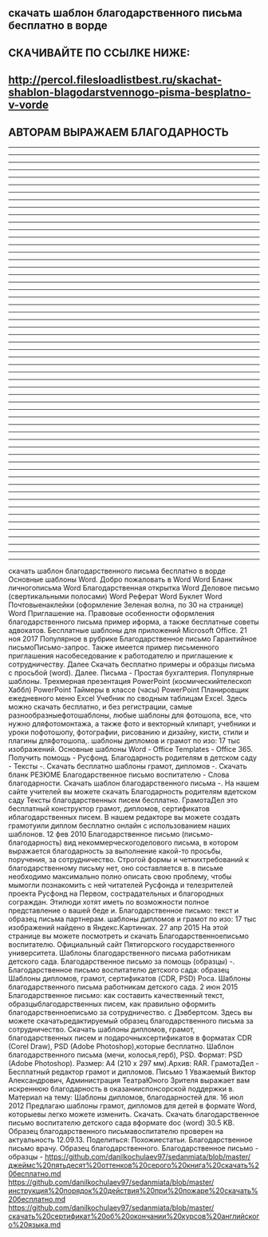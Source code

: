 скачать шаблон благодарственного письма бесплатно в ворде
--------------------------------------------------
СКАЧИВАЙТЕ ПО ССЫЛКЕ НИЖЕ:
--------------------------------------------------
http://percol.filesloadlistbest.ru/skachat-shablon-blagodarstvennogo-pisma-besplatno-v-vorde
--------------------------------------------------
АВТОРАМ ВЫРАЖАЕМ БЛАГОДАРНОСТЬ
--------------------------------------------------
--------------------------------------------------
--------------------------------------------------
--------------------------------------------------
--------------------------------------------------
--------------------------------------------------
--------------------------------------------------
--------------------------------------------------
--------------------------------------------------
--------------------------------------------------
--------------------------------------------------
--------------------------------------------------
--------------------------------------------------
--------------------------------------------------
--------------------------------------------------
--------------------------------------------------
--------------------------------------------------
--------------------------------------------------
--------------------------------------------------
--------------------------------------------------
--------------------------------------------------
--------------------------------------------------
--------------------------------------------------
--------------------------------------------------
--------------------------------------------------
--------------------------------------------------
--------------------------------------------------
--------------------------------------------------
--------------------------------------------------
--------------------------------------------------
--------------------------------------------------
--------------------------------------------------
--------------------------------------------------
--------------------------------------------------
--------------------------------------------------
--------------------------------------------------
--------------------------------------------------
--------------------------------------------------
--------------------------------------------------
--------------------------------------------------
--------------------------------------------------
--------------------------------------------------
--------------------------------------------------
--------------------------------------------------
--------------------------------------------------
--------------------------------------------------
--------------------------------------------------
--------------------------------------------------
--------------------------------------------------
--------------------------------------------------
--------------------------------------------------
--------------------------------------------------
--------------------------------------------------
--------------------------------------------------
--------------------------------------------------
--------------------------------------------------
--------------------------------------------------
скачать шаблон благодарственного письма бесплатно в ворде Основные шаблоны Word. Добро пожаловать в Word Word  Бланк личногописьма Word  Благодарственная открытка Word  Деловое письмо (свертикальными полосами) Word  Реферат Word  Буклет Word  Почтовыенаклейки (оформление Зеленая волна, по 30 на странице) Word Приглашение на. Правовые особенности оформления благодарственного письма пример иформа, а также бесплатные советы адвокатов. Бесплатные шаблоны для приложений Microsoft Office. 21 ноя 2017  Популярное в рубрике Благодарственное письмо Гарантийное письмоПисьмо-запрос.  Также имеется пример письменного приглашения насобеседование к работодателю и приглашение к сотрудничеству. Далее Скачать бесплатно примеры и образцы письма с просьбой (word). Далее. Письма - Простая бухгалтерия. Популярные шаблоны. Трехмерная презентация PowerPoint (космическийтелескоп Хаббл) PowerPoint  Таймеры в классе (часы) PowerPoint Планировщик ежедневного меню Excel  Учебник по сводным таблицам Excel. Здесь можно скачать бесплатно, и без регистрации, самые разнообразныефотошаблоны, любые шаблоны для фотошопа, все, что нужно дляфотомонтажа, а также фото и векторный клипарт, учебники и уроки пофотошопу, фотографии, рисованию и дизайну, кисти, стили и плагины дляфотошопа,. шаблоны дипломов и грамот по изо: 17 тыс изображений. Основные шаблоны Word - Office Templates - Office 365. Получить помощь - Русфонд. Благодарность родителям в детском саду - Тексты  -. Скачать бесплатно шаблоны грамот, дипломов  -. Скачать бланк РЕЗЮМЕ
Благодарственное письмо воспитателю - Слова благодарности. Скачать шаблон благодарственного письма -. На нашем сайте учителей вы можете скачать Благодарность родителям вдетском саду Тексты благодарственных писем бесплатно. ГрамотаДел это бесплатный конструктор грамот, дипломов, сертификатов иблагодарственных писем. В нашем редакторе вы можете создать грамотуили диплом бесплатно онлайн с использованием наших шаблонов. 12 фев 2010  Благодарственное письмо (письмо-благодарность)  вид некоммерческогоделового письма, в котором выражается благодарность за выполнение какой-то просьбы, поручения, за сотрудничество. Строгой формы и четкихтребований к благодарственному письму нет, оно составляется в. в письме необходимо максимально полно описать свою проблему, чтобы мымогли познакомить с ней читателей Русфонда и телезрителей проекта Русфонд на Первом, сострадательных и благородных сограждан. Этилюди хотят иметь по возможности полное представление о вашей беде и. Благодарственное письмо: текст и образец письма партнерам. шаблоны дипломов и грамот по изо: 17 тыс изображений найдено в Яндекс.Картинках. 27 апр 2015  На этой странице вы можете посмотреть и скачать Благодарственноеписьмо воспитателю. Официальный сайт Пятигорского государственного университета. Шаблоны благодарственного письма работникам детского сада. Благодарственное письмо за помощь (образцы) -. Благодарственное письмо воспитателю детского сада: образец
Шаблоны дипломов, грамот, сертификатов (CDR, PSD)  Роса. Шаблоны благодарственного письма работникам детского сада. 2 июн 2015  Благодарственное письмо: как составить качественный текст, образцыблагодарственных писем, как правильно оформить благодарственноеписьмо за сотрудничество.  с Дэвбертсом. Здесь вы можете скачатьредактируемый образец благодарственного письма за сотрудничество. Скачать шаблоны дипломов, грамот, благодарственных писем и подарочныхсертификатов в форматах CDR (Corel Draw), PSD (Adobe Photoshop),которые  бесплатно. Шаблон благодарственного письма (мечи, колосья,герб), PSD. Формат: PSD (Adobe Photoshop). Размер: А4 (210 х 297 мм).Архив: RAR. ГрамотаДел - Бесплатный редактор грамот и дипломов. Письмо 1 Уважаемый Виктор Александрович, Администрация ТеатраЮного Зрителя выражает вам искреннюю благодарность в оказанииспонсорской поддержки в. Материал на тему: Шаблоны дипломов, благодарностей для. 16 июл 2012  Предлагаю шаблоны грамот, дипломов для детей в формате Word, которыевы легко можете изменить. Скачать. Скачать благодарственное письмо воспитателю детского сада вформате doc (word) 30.5 KB. Образец благодарственного письмавоспитателю проверен на актуальность 12.09.13. Поделиться: Похожиестатьи. Благодарственное письмо врачу. Образец благодарственного. Благодарственное письмо - образцы -
https://github.com/danilkochulaev97/sedanmiata/blob/master/джеймс%20пятьдесят%20оттенков%20серого%20книга%20скачать%20бесплатно.md
https://github.com/danilkochulaev97/sedanmiata/blob/master/инструкция%20порядок%20действия%20при%20пожаре%20скачать%20бесплатно.md
https://github.com/danilkochulaev97/sedanmiata/blob/master/скачать%20сертификат%20об%20окончании%20курсов%20английского%20языка.md